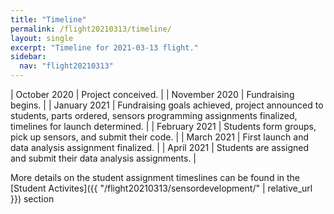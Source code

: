 ```yaml
---
title: "Timeline"
permalink: /flight20210313/timeline/
layout: single
excerpt: "Timeline for 2021-03-13 flight."
sidebar:
  nav: "flight20210313"
---
```


| October 2020  | Project conceived.                                                                                                                                    |
| November 2020 | Fundraising begins.                                                                                                                                   |
| January 2021  | Fundraising goals achieved, project announced to students, parts ordered, sensors programming assignments finalized, timelines for launch determined. |
| February 2021 | Students form groups, pick up sensors, and submit their code.                                                                                         |
| March 2021    | First launch and data analysis assignment finalized.                                                                                                  |
| April 2021    | Students are assigned and submit their data analysis assignments.                                                                                     |

More details on the student assignment timeslines can be found in the [Student Activites]({{ "/flight20210313/sensordevelopment/" | relative_url }}) section